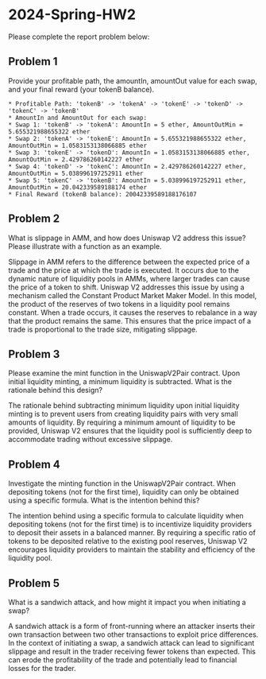 # 2024-Spring-HW2

Please complete the report problem below:

## Problem 1
Provide your profitable path, the amountIn, amountOut value for each swap, and your final reward (your tokenB balance).

> 
    * Profitable Path: 'tokenB' -> 'tokenA' -> 'tokenE' -> 'tokenD' -> 'tokenC' -> 'tokenB'
    * AmountIn and AmountOut for each swap:
    * Swap 1: 'tokenB' -> 'tokenA': AmountIn = 5 ether, AmountOutMin = 5.655321988655322 ether
    * Swap 2: 'tokenA' -> 'tokenE': AmountIn = 5.655321988655322 ether, AmountOutMin = 1.0583153138066885 ether
    * Swap 3: 'tokenE' -> 'tokenD': AmountIn = 1.0583153138066885 ether, AmountOutMin = 2.429786260142227 ether
    * Swap 4: 'tokenD' -> 'tokenC': AmountIn = 2.429786260142227 ether, AmountOutMin = 5.038996197252911 ether
    * Swap 5: 'tokenC' -> 'tokenB': AmountIn = 5.038996197252911 ether, AmountOutMin = 20.042339589188174 ether
    * Final Reward (tokenB balance): 20042339589188176107

## Problem 2
What is slippage in AMM, and how does Uniswap V2 address this issue? Please illustrate with a function as an example.

> 
Slippage in AMM refers to the difference between the expected price of a trade and the price at which the trade is executed. It occurs due to the dynamic nature of liquidity pools in AMMs, where larger trades can cause the price of a token to shift.
Uniswap V2 addresses this issue by using a mechanism called the Constant Product Market Maker Model. In this model, the product of the reserves of two tokens in a liquidity pool remains constant. When a trade occurs, it causes the reserves to rebalance in a way that the product remains the same. This ensures that the price impact of a trade is proportional to the trade size, mitigating slippage.

## Problem 3
Please examine the mint function in the UniswapV2Pair contract. Upon initial liquidity minting, a minimum liquidity is subtracted. What is the rationale behind this design?

> 
The rationale behind subtracting minimum liquidity upon initial liquidity minting is to prevent users from creating liquidity pairs with very small amounts of liquidity. By requiring a minimum amount of liquidity to be provided, Uniswap V2 ensures that the liquidity pool is sufficiently deep to accommodate trading without excessive slippage.

## Problem 4
Investigate the minting function in the UniswapV2Pair contract. When depositing tokens (not for the first time), liquidity can only be obtained using a specific formula. What is the intention behind this?

> 
The intention behind using a specific formula to calculate liquidity when depositing tokens (not for the first time) is to incentivize liquidity providers to deposit their assets in a balanced manner. By requiring a specific ratio of tokens to be deposited relative to the existing pool reserves, Uniswap V2 encourages liquidity providers to maintain the stability and efficiency of the liquidity pool.

## Problem 5
What is a sandwich attack, and how might it impact you when initiating a swap?

> 
A sandwich attack is a form of front-running where an attacker inserts their own transaction between two other transactions to exploit price differences. In the context of initiating a swap, a sandwich attack can lead to significant slippage and result in the trader receiving fewer tokens than expected. This can erode the profitability of the trade and potentially lead to financial losses for the trader.

